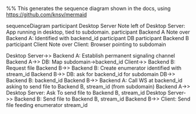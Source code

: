 %% This generates the sequence diagram shown in the docs, using https://github.com/knsv/mermaid

sequenceDiagram
participant Desktop Server
Note left of Desktop Server: App running in desktop, tied to subdomain.
participant Backend A
Note over Backend A: Identified with backend_id
participant DB
participant Backend B
participant Client
Note over Client: Browser pointing to subdomain

Desktop Server->> Backend A: Establish permanent signaling channel
Backend A->> DB: Map subdomain->backend_id
Client->> Backend B: Request file
Backend B->> Backend B: Create enumerator identified with stream_id
Backend B->> DB: ask for backend_id for subdomain
DB->> Backend B: backend_id
Backend B->> Backend A: Call WS at backend_id asking to send file to Backend B, stream_id (from subdomain)
Backend A->> Desktop Server: Ask To send file to Backend B, stream_id
Desktop Server->> Backend B: Send file to Backend B, stream_id
Backend B->> Client: Send file feeding enumerator stream_id
